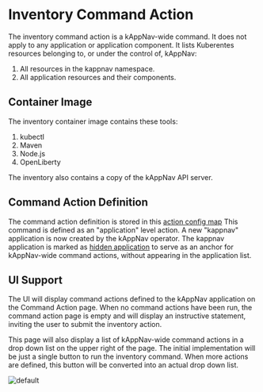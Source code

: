 # Inventory Command Action

The inventory command action is a kAppNav-wide command.  It does not apply to any application or application component. 
It lists Kuberentes resources belonging to, or under the control of, kAppNav: 

1. All resources in the kappnav namespace.
1. All application resources and their components.

## Container Image

The inventory container image contains these tools: 

1. kubectl 
1. Maven
1. Node.js
1. OpenLiberty

The inventory also contains a copy of the kAppNav API server. 

## Command Action Definition

The command action definition is stored in this [action config map](https://github.com/kappnav/operator/blob/master/deploy/maps/action/configmap.action.application.kappnav.yaml)
This command is defined as an "application" level action.  A new "kappnav" application is now created by the kAppNav operator. 
The kappnav application is marked as [hidden application]() to serve as an anchor for kAppNav-wide command actions, without 
appearing in the application list. 

## UI Support 

The UI will display command actions defined to the kAppNav application on the Command Action page.  When no command actions 
have been run, the command action page is empty and will display an instructive statement, inviting the user to submit the 
inventory action.  

This page will also display a list of kAppNav-wide command actions in a drop down list on the upper right 
of the page.  The initial implementation will be just a single button to run the inventory command. When more
actions are defined, this button will be converted into an actual drop down list. 

![default](https://github.com/kappnav/design/blob/master/images/default-command-actions.png)

